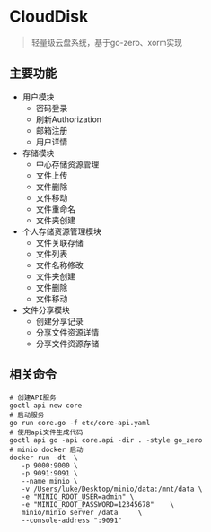 # CloudDisk

> 轻量级云盘系统，基于go-zero、xorm实现
## 主要功能
   - 用户模块
     - 密码登录
     - 刷新Authorization
     - 邮箱注册
     - 用户详情
   - 存储模块
     - 中心存储资源管理
     - 文件上传
     - 文件删除
     - 文件移动
     - 文件重命名
     - 文件夹创建 
   - 个人存储资源管理模块
     - 文件关联存储
     - 文件列表
     - 文件名称修改
     - 文件夹创建
     - 文件删除
     - 文件移动
   - 文件分享模块
     - 创建分享记录
     - 分享文件资源详情
     - 分享文件资源存储

## 相关命令
```text
# 创建API服务
goctl api new core
# 启动服务
go run core.go -f etc/core-api.yaml
# 使用api文件生成代码
goctl api go -api core.api -dir . -style go_zero
# minio docker 启动
docker run -dt  \
   -p 9000:9000 \
   -p 9091:9091 \
   --name minio \
   -v /Users/luke/Desktop/minio/data:/mnt/data \
   -e "MINIO_ROOT_USER=admin" \
   -e "MINIO_ROOT_PASSWORD=12345678"    \
   minio/minio server /data     \
   --console-address ":9091"

```